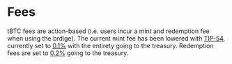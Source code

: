 # Fees

tBTC fees are action-based (i.e. users incur a mint and redemption fee when using the brdige). The current mint fee has been lowered with [TIP-54](https://snapshot.org/#/threshold.eth/proposal/0xb1b5d2902cc11e990c0c2d09351d979abb8c8d41ba987f38f54367f49229213e), currently set to [0.1%](https://etherscan.io/address/0x5e4861a80B55f035D899f66772117F00FA0E8e7B#readProxyContract#F3) with the entirety going to the treasury. Redemption fees are set to [0.2%](https://etherscan.io/address/0x5e4861a80B55f035D899f66772117F00FA0E8e7B#readProxyContract#F13) going to the treasury.
